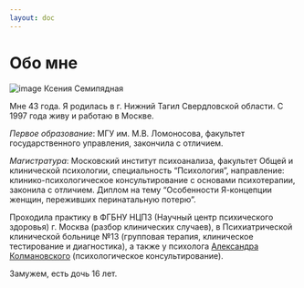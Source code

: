 ```yaml
---
layout: doc
---
```


# Обо мне

![image Ксения Семипядная](/ksu-home.jpg)

Мне 43 года. Я родилась в г. Нижний Тагил Свердловской области. С 1997 года живу и работаю в Москве.

*Первое образование*: МГУ им. М.В. Ломоносова, факультет государственного управления, закончила с отличием.

*Магистратура*: Московский институт психоанализа, факультет Общей и клинической психологии, специальность “Психология”, направление: клинико-психологическое консультирование с основами психотерапии, законила с отличием. Диплом на тему “Особенности Я-концепции женщин, переживших перинатальную потерю”.

Проходила практику в ФГБНУ НЦПЗ (Научный центр психического здоровья) г. Москва (разбор клинических случаев), в Психиатрической клинической больнице №13 (групповая терапия, клиническое тестирование и диагностика), а также у психолога [Александра Колмановского](https://b-r.ru/crew/aleksandr-kolmanovskiy/) (психологическое консультирование).

Замужем, есть дочь 16 лет.

